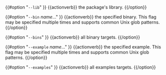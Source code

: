 {{#option "`--lib`" }}
{{actionverb}} the package's library.
{{/option}}

{{#option "`--bin` _name_..." }}
{{actionverb}} the specified binary. This flag may be specified multiple times
and supports common Unix glob patterns.
{{/option}}

{{#option "`--bins`" }}
{{actionverb}} all binary targets.
{{/option}}

{{#option "`--example` _name_..." }}
{{actionverb}} the specified example. This flag may be specified multiple times
and supports common Unix glob patterns.
{{/option}}

{{#option "`--examples`" }}
{{actionverb}} all examples targets.
{{/option}}

